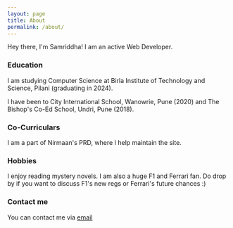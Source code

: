 ```yaml
---
layout: page
title: About
permalink: /about/
---
```


Hey there, I'm Samriddha! I am an active Web Developer.

### Education

I am studying Computer Science at Birla Institute of Technology and Science, Pilani (graduating in 2024).  
  
I have been to City International School, Wanowrie, Pune (2020) and The Bishop's Co-Ed School, Undri, Pune (2018).

### Co-Curriculars

I am a part of Nirmaan's PRD, where I help maintain the site.

### Hobbies

I enjoy reading mystery novels. I am also a huge F1 and Ferrari fan. Do drop by if you want to discuss F1's new regs or Ferrari's future chances :)

### Contact me

You can contact me via [email](mailto:samriddha@gmail.com)

